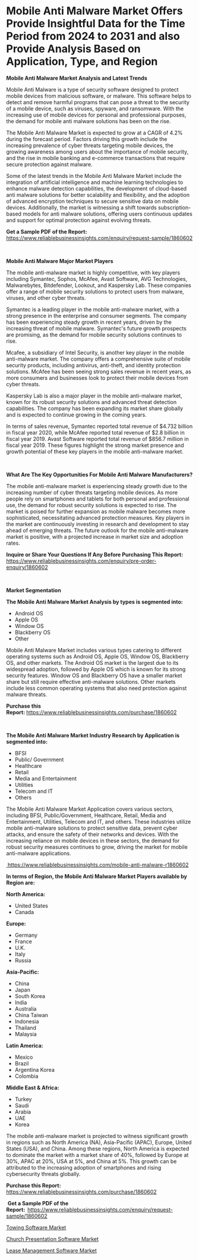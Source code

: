 <p><h1>Mobile Anti Malware Market Offers Provide Insightful Data for the Time Period from 2024 to 2031 and also Provide Analysis Based on Application, Type, and Region</h1></p><p><strong>Mobile Anti Malware Market Analysis and Latest Trends</strong></p>
<p><p>Mobile Anti Malware is a type of security software designed to protect mobile devices from malicious software, or malware. This software helps to detect and remove harmful programs that can pose a threat to the security of a mobile device, such as viruses, spyware, and ransomware. With the increasing use of mobile devices for personal and professional purposes, the demand for mobile anti malware solutions has been on the rise.</p><p>The Mobile Anti Malware Market is expected to grow at a CAGR of 4.2% during the forecast period. Factors driving this growth include the increasing prevalence of cyber threats targeting mobile devices, the growing awareness among users about the importance of mobile security, and the rise in mobile banking and e-commerce transactions that require secure protection against malware.</p><p>Some of the latest trends in the Mobile Anti Malware Market include the integration of artificial intelligence and machine learning technologies to enhance malware detection capabilities, the development of cloud-based anti malware solutions for better scalability and flexibility, and the adoption of advanced encryption techniques to secure sensitive data on mobile devices. Additionally, the market is witnessing a shift towards subscription-based models for anti malware solutions, offering users continuous updates and support for optimal protection against evolving threats.</p></p>
<p><strong>Get a Sample PDF of the Report:&nbsp;</strong> <a href="https://www.reliablebusinessinsights.com/enquiry/request-sample/1860602">https://www.reliablebusinessinsights.com/enquiry/request-sample/1860602</a></p>
<p>&nbsp;</p>
<p><strong>Mobile Anti Malware Major Market Players</strong></p>
<p><p>The mobile anti-malware market is highly competitive, with key players including Symantec, Sophos, McAfee, Avast Software, AVG Technologies, Malwarebytes, Bitdefender, Lookout, and Kaspersky Lab. These companies offer a range of mobile security solutions to protect users from malware, viruses, and other cyber threats.</p><p>Symantec is a leading player in the mobile anti-malware market, with a strong presence in the enterprise and consumer segments. The company has been experiencing steady growth in recent years, driven by the increasing threat of mobile malware. Symantec's future growth prospects are promising, as the demand for mobile security solutions continues to rise.</p><p>Mcafee, a subsidiary of Intel Security, is another key player in the mobile anti-malware market. The company offers a comprehensive suite of mobile security products, including antivirus, anti-theft, and identity protection solutions. McAfee has been seeing strong sales revenue in recent years, as more consumers and businesses look to protect their mobile devices from cyber threats.</p><p>Kaspersky Lab is also a major player in the mobile anti-malware market, known for its robust security solutions and advanced threat detection capabilities. The company has been expanding its market share globally and is expected to continue growing in the coming years.</p><p>In terms of sales revenue, Symantec reported total revenue of $4.732 billion in fiscal year 2020, while McAfee reported total revenue of $2.8 billion in fiscal year 2019. Avast Software reported total revenue of $856.7 million in fiscal year 2019. These figures highlight the strong market presence and growth potential of these key players in the mobile anti-malware market.</p></p>
<p>&nbsp;</p>
<p><strong>What Are The Key Opportunities For Mobile Anti Malware Manufacturers?</strong></p>
<p><p>The mobile anti-malware market is experiencing steady growth due to the increasing number of cyber threats targeting mobile devices. As more people rely on smartphones and tablets for both personal and professional use, the demand for robust security solutions is expected to rise. The market is poised for further expansion as mobile malware becomes more sophisticated, necessitating advanced protection measures. Key players in the market are continuously investing in research and development to stay ahead of emerging threats. The future outlook for the mobile anti-malware market is positive, with a projected increase in market size and adoption rates.</p></p>
<p><strong>Inquire or Share Your Questions If Any Before Purchasing This Report:</strong> <a href="https://www.reliablebusinessinsights.com/enquiry/pre-order-enquiry/1860602">https://www.reliablebusinessinsights.com/enquiry/pre-order-enquiry/1860602</a></p>
<p>&nbsp;</p>
<p><strong>Market Segmentation</strong></p>
<p><strong>The Mobile Anti Malware Market Analysis by types is segmented into:</strong></p>
<p><ul><li>Android OS</li><li>Apple OS</li><li>Window OS</li><li>Blackberry OS</li><li>Other</li></ul></p>
<p><p>Mobile Anti Malware Market includes various types catering to different operating systems such as Android OS, Apple OS, Window OS, Blackberry OS, and other markets. The Android OS market is the largest due to its widespread adoption, followed by Apple OS which is known for its strong security features. Window OS and Blackberry OS have a smaller market share but still require effective anti-malware solutions. Other markets include less common operating systems that also need protection against malware threats.</p></p>
<p><strong>Purchase this Report:&nbsp;</strong><a href="https://www.reliablebusinessinsights.com/purchase/1860602">https://www.reliablebusinessinsights.com/purchase/1860602</a></p>
<p>&nbsp;</p>
<p><strong>The Mobile Anti Malware Market Industry Research by Application is segmented into:</strong></p>
<p><ul><li>BFSI</li><li>Public/ Government</li><li>Healthcare</li><li>Retail</li><li>Media and Entertainment</li><li>Utilities</li><li>Telecom and IT</li><li>Others</li></ul></p>
<p><p>The Mobile Anti Malware Market Application covers various sectors, including BFSI, Public/Government, Healthcare, Retail, Media and Entertainment, Utilities, Telecom and IT, and others. These industries utilize mobile anti-malware solutions to protect sensitive data, prevent cyber attacks, and ensure the safety of their networks and devices. With the increasing reliance on mobile devices in these sectors, the demand for robust security measures continues to grow, driving the market for mobile anti-malware applications.</p></p>
<p><a href="https://www.reliablebusinessinsights.com/mobile-anti-malware-r1860602">&nbsp;https://www.reliablebusinessinsights.com/mobile-anti-malware-r1860602</a></p>
<p><strong>In terms of Region, the Mobile Anti Malware Market Players available by Region are:</strong></p>
<p>
    <p> <strong> North America: </strong>
        <ul>
            <li>United States</li>
            <li>Canada</li>
        </ul>
        </p> 
    <p> <strong> Europe: </strong>
        <ul>
            <li>Germany</li>
            <li>France</li>
            <li>U.K.</li>
            <li>Italy</li>
            <li>Russia</li>
        </ul>
        </p> 
    <p> <strong> Asia-Pacific: </strong>
        <ul>
            <li>China</li>
            <li>Japan</li>
            <li>South Korea</li>
            <li>India</li>
            <li>Australia</li>
            <li>China Taiwan</li>
            <li>Indonesia</li>
            <li>Thailand</li>
            <li>Malaysia</li>
        </ul>
        </p> 
    <p> <strong> Latin America: </strong>
        <ul>
            <li>Mexico</li>
            <li>Brazil</li>
            <li>Argentina Korea</li>
            <li>Colombia</li>
        </ul>
        </p> 
    <p> <strong> Middle East & Africa: </strong>
        <ul>
            <li>Turkey</li>
            <li>Saudi</li>
            <li>Arabia</li>
            <li>UAE</li>
            <li>Korea</li>
        </ul>
    </p>
    </p>
<p><p>The mobile anti-malware market is projected to witness significant growth in regions such as North America (NA), Asia-Pacific (APAC), Europe, United States (USA), and China. Among these regions, North America is expected to dominate the market with a market share of 40%, followed by Europe at 30%, APAC at 20%, USA at 5%, and China at 5%. This growth can be attributed to the increasing adoption of smartphones and rising cybersecurity threats globally.</p></p>
<p><strong>Purchase this Report: </strong><a href="https://www.reliablebusinessinsights.com/purchase/1860602">https://www.reliablebusinessinsights.com/purchase/1860602</a></p>
<p>&nbsp;<strong>Get a Sample PDF of the Report:&nbsp;&nbsp;</strong><a href="https://www.reliablebusinessinsights.com/enquiry/request-sample/1860602">https://www.reliablebusinessinsights.com/enquiry/request-sample/1860602</a></p>
<p><strong></strong></p>
<p><p><a href="https://github.com/jodemen/Market-Research-Report-List-3/blob/main/towing-software-market.md">Towing Software Market</a></p><p><a href="https://github.com/RyleeBauch2023/Market-Research-Report-List-2/blob/main/church-presentation-software-market.md">Church Presentation Software Market</a></p><p><a href="https://github.com/AndreanneHane2023/Market-Research-Report-List-1/blob/main/lease-management-software-market.md">Lease Management Software Market</a></p></p>